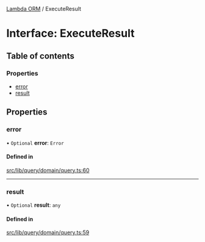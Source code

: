 [Lambda ORM](../README.md) / ExecuteResult

# Interface: ExecuteResult

## Table of contents

### Properties

- [error](ExecuteResult.md#error)
- [result](ExecuteResult.md#result)

## Properties

### error

• `Optional` **error**: `Error`

#### Defined in

[src/lib/query/domain/query.ts:60](https://github.com/lambda-orm/lambdaorm/blob/de3ec086/src/lib/query/domain/query.ts#L60)

___

### result

• `Optional` **result**: `any`

#### Defined in

[src/lib/query/domain/query.ts:59](https://github.com/lambda-orm/lambdaorm/blob/de3ec086/src/lib/query/domain/query.ts#L59)
